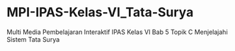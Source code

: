 # MPI-IPAS-Kelas-VI_Tata-Surya
Multi Media Pembelajaran Interaktif IPAS Kelas VI Bab 5 Topik C Menjelajahi Sistem Tata Surya

